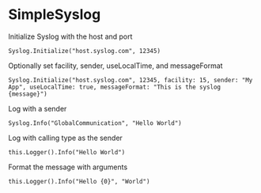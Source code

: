 SimpleSyslog
============

Initialize Syslog with the host and port

    Syslog.Initialize("host.syslog.com", 12345)

Optionally set facility, sender, useLocalTime, and messageFormat

	Syslog.Initialize("host.syslog.com", 12345, facility: 15, sender: "My App", useLocalTime: true, messageFormat: "This is the syslog {message}")

Log with a sender

	Syslog.Info("GlobalCommunication", "Hello World")

Log with calling type as the sender

	this.Logger().Info("Hello World")

Format the message with arguments

    this.Logger().Info("Hello {0}", "World")